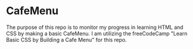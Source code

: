 # CafeMenu
The purpose of this repo is to monitor my progress in learning HTML and CSS by making a basic CafeMenu. I am utilizing the freeCodeCamp "Learn Basic CSS by Building a Cafe Menu" for this repo.
